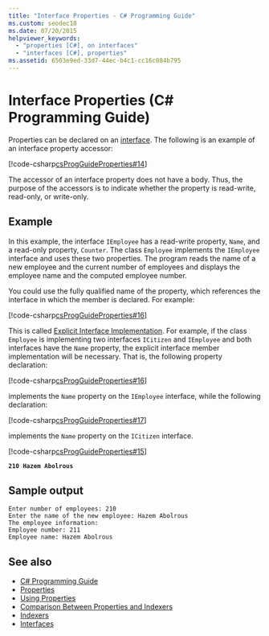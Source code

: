 ```yaml
---
title: "Interface Properties - C# Programming Guide"
ms.custom: seodec18
ms.date: 07/20/2015
helpviewer_keywords: 
  - "properties [C#], on interfaces"
  - "interfaces [C#], properties"
ms.assetid: 6503e9ed-33d7-44ec-b4c1-cc16c084b795
---
```

# Interface Properties (C# Programming Guide)

Properties can be declared on an [interface](../../language-reference/keywords/interface.md). The following is an example of an interface property accessor:

[!code-csharp[csProgGuideProperties#14](~/samples/snippets/csharp/VS_Snippets_VBCSharp/csProgGuideProperties/CS/Properties.cs#14)]

The accessor of an interface property does not have a body. Thus, the purpose of the accessors is to indicate whether the property is read-write, read-only, or write-only.

## Example

In this example, the interface `IEmployee` has a read-write property, `Name`, and a read-only property, `Counter`. The class `Employee` implements the `IEmployee` interface and uses these two properties. The program reads the name of a new employee and the current number of employees and displays the employee name and the computed employee number.

You could use the fully qualified name of the property, which references the interface in which the member is declared. For example:

[!code-csharp[csProgGuideProperties#16](~/samples/snippets/csharp/VS_Snippets_VBCSharp/csProgGuideProperties/CS/Properties.cs#16)]

This is called [Explicit Interface Implementation](../interfaces/explicit-interface-implementation.md). For example, if the class `Employee` is implementing two interfaces `ICitizen` and `IEmployee` and both interfaces have the `Name` property, the explicit interface member implementation will be necessary. That is, the following property declaration:

[!code-csharp[csProgGuideProperties#16](~/samples/snippets/csharp/VS_Snippets_VBCSharp/csProgGuideProperties/CS/Properties.cs#16)]

implements the `Name` property on the `IEmployee` interface, while the following declaration:

[!code-csharp[csProgGuideProperties#17](~/samples/snippets/csharp/VS_Snippets_VBCSharp/csProgGuideProperties/CS/Properties.cs#17)]

implements the `Name` property on the `ICitizen` interface.

[!code-csharp[csProgGuideProperties#15](~/samples/snippets/csharp/VS_Snippets_VBCSharp/csProgGuideProperties/CS/Properties.cs#15)]

**`210 Hazem Abolrous`**

## Sample output

```console
Enter number of employees: 210
Enter the name of the new employee: Hazem Abolrous
The employee information:
Employee number: 211
Employee name: Hazem Abolrous
```

## See also

- [C# Programming Guide](../index.md)
- [Properties](./properties.md)
- [Using Properties](./using-properties.md)
- [Comparison Between Properties and Indexers](../indexers/comparison-between-properties-and-indexers.md)
- [Indexers](../indexers/index.md)
- [Interfaces](../interfaces/index.md)
